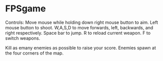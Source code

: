 # FPSgame

Controls:
Move mouse while holding down right mouse button to aim.
Left mouse button to shoot.
W,A,S,D to move forwards, left, backwards, and right respectively.
Space bar to jump.
R to reload current weapon.
F to switch weapons.

Kill as emany enemies as possible to raise your score. Enemies spawn at the
four corners of the map.
